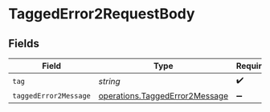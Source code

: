 # TaggedError2RequestBody


## Fields

| Field                                                                                   | Type                                                                                    | Required                                                                                | Description                                                                             |
| --------------------------------------------------------------------------------------- | --------------------------------------------------------------------------------------- | --------------------------------------------------------------------------------------- | --------------------------------------------------------------------------------------- |
| `tag`                                                                                   | *string*                                                                                | :heavy_check_mark:                                                                      | N/A                                                                                     |
| `taggedError2Message`                                                                   | [operations.TaggedError2Message](../../../sdk/models/operations/taggederror2message.md) | :heavy_minus_sign:                                                                      | N/A                                                                                     |